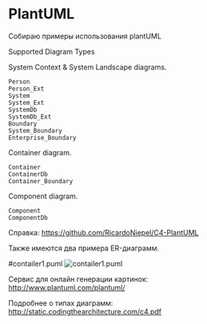 # PlantUML
Собираю примеры использования plantUML

Supported Diagram Types

System Context & System Landscape diagrams. 

    Person
    Person_Ext
    System
    System_Ext 
    SystemDb
    SystemDb_Ext
    Boundary
    System_Boundary
    Enterprise_Boundary

Container diagram.

    Container
    ContainerDb
    Container_Boundary

Component diagram.

    Component
    ComponentDb

Справка: https://github.com/RicardoNiepel/C4-PlantUML

Также имеются два примера ER-диаграмм.

#contailer1.puml
![contailer1.puml](http://www.plantuml.com/plantuml/png/bLJ1Rjj64BthAwRkHG5e2mLwwYcsRA09B9SrdJOtORWSKOiiTucTeHIZwBztbgP9KGwGvgPzcddlxPjPlcV1A5tZ5ZzPRrnNKHSTx4LQ_csrYdYyggtikx9ZYYPu8IzN9ZIhHsimLk71KajkjVxrCdVevTFcVjKW2qM5jckjH-ifNhL9O25M7C68GcMnZjZ0BaJueDJHay0D-Y_Mrr0yAqspMEGKEVYbwLX2Gp63zVZhuXfUOGWxa3r1gTqP7DKoj7qZkXu3D2PqNlZYtMBnGhszKQ32-BmqloZNkO6BT_3F0W0clyiZbLjiMot-cqguRbkd8OWD_aAXZtZ038es9lERlzO9koLd3sgZjyQYjGQ6405zrSEZRlbwyVnQJSwLkKMbA_HlHvSvrfJKNrKB4sqh6LpxkdCO4vp7SB0LCQ1ptrRPTTuaw-YiF8C4JR8Fak5WCRNO27fVA6CuCiKtZffGMaT379jq63sjVyxWCpQeISozWBED5Qg0kv99T6R_snk_CVTY02ewM4FdzcxBPOM29JAbCGm_avlYptkOdIL4OaZh3P5gon9HfS5wtSgcdsu6UsHrZPtimKIgo8j5nrbQAc865seza9YhDp6LQBwGhpGdc_Or__3jjRaDMXQdlbbktyadHQB4AltlkDftNsL93LgtvHvGkhlBZPw7PvNudpHwsrEZWuqrCN3O2TnzDNlqDS5BfzAUS0uE9bRbzBk83PszsvDeqRdNIHi5nbkS90nOXawcCMVZSyr08dh6_hvJo8j7SYUVXEbXVcBYfFtxqrDUQE6yZblyRisms1FT8BTz85llop1z1dgwwP4FJ3qu6_ieYFpiJGOVYpyULgVYa-GFTcvlj7eoDgtydEMHi6BOnT3qNvrZj48C4XBpG7nxirRAaVCaZxCrAfIMWIuJsdDCHcORT-vXtjUnRi0aNsoUSYMQfJnhd-_T54pVlnhI-Rov7yDvhwrTu_u3)

Сервис для онлайн генерации картинок: http://www.plantuml.com/plantuml/

Подробнее о типах диаграмм: http://static.codingthearchitecture.com/c4.pdf



